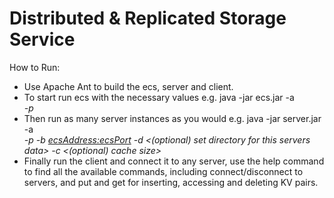 # Distributed & Replicated Storage Service
How to Run: 
- Use Apache Ant to build the ecs, server and client. <br />
- To start run ecs with the necessary values e.g. java -jar ecs.jar -a <address> -p <port>
- Then run as many server instances as you would e.g. java -jar server.jar -a <address> -p <port> -b <ecsAddress:ecsPort> -d <(optional) set directory for this servers data> -c <(optional) cache size>
- Finally run the client and connect it to any server, use the help command to find all the available commands, including connect/disconnect to servers, and put and get for inserting, accessing and deleting KV pairs.
